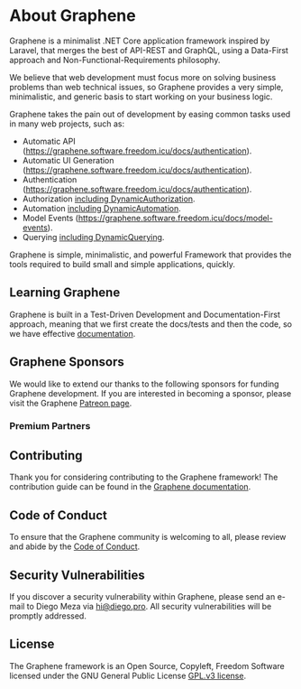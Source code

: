 # About Graphene

Graphene is a minimalist .NET Core application framework inspired by Laravel, that merges the best of API-REST and GraphQL, using a Data-First approach and Non-Functional-Requirements philosophy.

We believe that web development must focus more on solving business problems than web technical issues, so Graphene provides a very simple, minimalistic, and generic basis to start working on your business logic.

Graphene takes the pain out of development by easing common tasks used in many web projects, such as:

- Automatic API (https://graphene.software.freedom.icu/docs/authentication).
- Automatic UI Generation (https://graphene.software.freedom.icu/docs/authentication).
- Authentication (https://graphene.software.freedom.icu/docs/authentication).
- Authorization [including DynamicAuthorization](https://graphene.software.freedom.icu/docs/authorization).
- Automation [including DynamicAutomation](https://graphene.software.freedom.icu/docs/automation).
- Model Events (https://graphene.software.freedom.icu/docs/model-events).
- Querying [including DynamicQuerying](https://graphene.software.freedom.icu/docs/querying).

Graphene is simple, minimalistic, and powerful Framework that provides the tools required to build small and simple applications, quickly.

## Learning Graphene

Graphene is built in a Test-Driven Development and Documentation-First approach, meaning that we first create the docs/tests and then the code, so we have effective [documentation](https://graphene.software.freedom.icu/docs).

## Graphene Sponsors

We would like to extend our thanks to the following sponsors for funding Graphene development. If you are interested in becoming a sponsor, please visit the Graphene [Patreon page](https://patreon.com/hi-diego).

### Premium Partners

## Contributing

Thank you for considering contributing to the Graphene framework! The contribution guide can be found in the [Graphene documentation](https://graphene.software.freedom.icu/docs/contributions).

## Code of Conduct

To ensure that the Graphene community is welcoming to all, please review and abide by the [Code of Conduct](https://graphene.software.freedom.icu/docs/contributions#code-of-conduct).

## Security Vulnerabilities

If you discover a security vulnerability within Graphene, please send an e-mail to Diego Meza via [hi@diego.pro](mailto:hi@diego.pro). All security vulnerabilities will be promptly addressed.

## License

The Graphene framework is an Open Source, Copyleft, Freedom Software licensed under the GNU General Public License [GPL.v3 license](https://www.gnu.org/licenses/gpl-3.0.en.html).